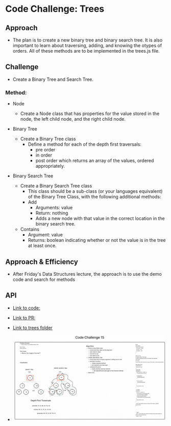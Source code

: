 # Code Challenge: Trees

## Approach

- The plan is to create a new binary tree and binary search tree. It is also important to learn about traversing, adding, and knowing the otypes of orders. All of these methods are to be implemented in the trees.js file.

## Challenge

- Create a Binary Tree and Search Tree.

### Method:

- Node
  - Create a Node class that has properties for the value stored in the node, the left child node, and the right child node.

- Binary Tree
  - Create a Binary Tree class
    - Define a method for each of the depth first traversals:
      - pre order
      - in order
      - post order which returns an array of the values, ordered appropriately.
- Binary Search Tree
  - Create a Binary Search Tree class
    - This class should be a sub-class (or your languages equivalent) of the Binary Tree Class, with the following additional methods:
    - Add
      - Arguments: value
      - Return: nothing
      - Adds a new node with that value in the correct location in the binary search tree.
  - Contains
    - Argument: value
    - Returns: boolean indicating whether or not the value is in the tree at least once.

## Approach & Efficiency

- After Friday's Data Structures lecture, the approach is to use the demo code and search for methods 

## API

- [Link to code:](index.js)

- [Link to PR:]()

- [Link to trees folder]()

- ![wireframe](../../Images/trees%20challenge.png)
